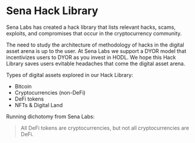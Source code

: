 # Sena Hack Library

Sena Labs has created a hack library that lists relevant hacks, scams, exploits, and compromises that occur in the cryptocurrency community.

The need to study the architecture of methodology of hacks in the digital asset arena is up to the user. At Sena Labs we support a DYOR model that incentivizes users to DYOR as you invest in HODL. We hope this Hack Library saves users evitable headaches that come the digital asset arena.

Types of digital assets explored in our Hack Library:
- Bitcoin
- Cryptocurrencies (non-DeFi)
- DeFi tokens
- NFTs & Digital Land

Running dichotomy from Sena Labs:
> All DeFi tokens are cryptocurrencies, but not all cryptocurrencies are DeFi.
